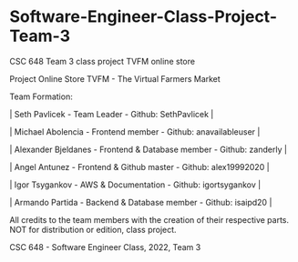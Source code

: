 # Software-Engineer-Class-Project-Team-3
CSC 648 Team 3 class project TVFM online store

Project Online Store
TVFM - The Virtual Farmers Market

Team Formation:

| Seth Pavlicek - Team Leader - Github: SethPavlicek |

| Michael Abolencia - Frontend member - Github: anavailableuser |

| Alexander Bjeldanes - Frontend & Database member - Github: zanderly |

| Angel Antunez - Frontend & Github master - Github: alex19992020 |

| Igor Tsygankov - AWS & Documentation - Github: igortsygankov |

| Armando Partida - Backend & Database member - Github: isaipd20 |

All credits to the team members with the creation of their respective parts.
NOT for distribution or edition, class project.

CSC 648 - Software Engineer Class, 2022, Team 3
